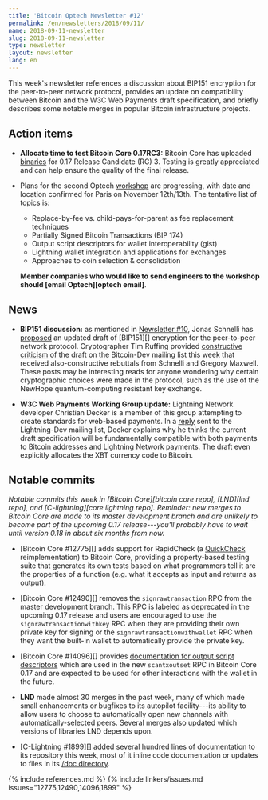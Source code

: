```yaml
---
title: 'Bitcoin Optech Newsletter #12'
permalink: /en/newsletters/2018/09/11/
name: 2018-09-11-newsletter
slug: 2018-09-11-newsletter
type: newsletter
layout: newsletter
lang: en
---
```

This week's newsletter references a discussion about BIP151 encryption
for the peer-to-peer network protocol, provides an update on
compatibility between Bitcoin and the W3C Web Payments draft
specification, and briefly describes some notable merges in popular
Bitcoin infrastructure projects.

## Action items

- **Allocate time to test Bitcoin Core 0.17RC3:** Bitcoin Core has
  uploaded [binaries][bcc 0.17] for 0.17 Release Candidate (RC) 3.
  Testing is greatly appreciated and can help ensure the quality of the
  final release.

- Plans for the second Optech [workshop][workshop] are progressing,
  with date and location confirmed for Paris on November 12th/13th. The
  tentative list of topics is:
    - Replace-by-fee vs. child-pays-for-parent as fee replacement techniques
    - Partially Signed Bitcoin Transactions (BIP 174)
    - Output script descriptors for wallet interoperability (gist)
    - Lightning wallet integration and applications for exchanges
    - Approaches to coin selection & consolidation

  **Member companies who would like to send engineers to the workshop should
  [email Optech][optech email]**.

## News

- **BIP151 discussion:** as mentioned in [Newsletter #10][news10 news],
  Jonas Schnelli has [proposed][schnelli bip151] an updated draft of
  [BIP151][] encryption for the peer-to-peer network protocol.
  Cryptographer Tim Ruffing provided [constructive criticism][ruffing
  bip151] of the draft on the Bitcoin-Dev mailing list this week that
  received also-constructive rebuttals from Schnelli and Gregory
  Maxwell.  These posts may be interesting reads for anyone wondering
  why certain cryptographic choices were made in the protocol, such as
  the use of the NewHope quantum-computing resistant key exchange.

- **W3C Web Payments Working Group update:** Lightning Network developer
  Christian Decker is a member of this group attempting to create
  standards for web-based payments.  In a [reply][decker w3c] sent to
  the Lightning-Dev mailing list, Decker explains why he thinks the
  current draft specification will be fundamentally compatible with both
  payments to Bitcoin addresses and Lightning Network payments.  The
  draft even explicitly allocates the XBT currency code to Bitcoin.

## Notable commits

*Notable commits this week in [Bitcoin Core][bitcoin core repo], [LND][lnd
repo], and [C-lightning][core lightning repo].  Reminder: new merges to
Bitcoin Core are made to its master development branch and are unlikely
to become part of the upcoming 0.17 release---you'll probably have to
wait until version 0.18 in about six months from now.*

- [Bitcoin Core #12775][] adds support for RapidCheck (a [QuickCheck][]
  reimplementation) to Bitcoin Core, providing a property-based testing suite
  that generates its own tests based on what programmers tell it are the
  properties of a function (e.g. what it accepts as input and returns
  as output).

- [Bitcoin Core #12490][] removes the `signrawtransaction` RPC from the
  master development branch.  This RPC is labeled as deprecated in the
  upcoming 0.17 release and users are encouraged to use the
  `signrawtransactionwithkey` RPC when they are providing their own
  private key for signing or the `signrawtransactionwithwallet` RPC when
  they want the built-in wallet to automatically provide the private key.

- [Bitcoin Core #14096][] provides [documentation for output script
  descriptors][] which are used in the new `scantxoutset` RPC in Bitcoin
  Core 0.17 and are expected to be used for other interactions with the
  wallet in the future.

- **LND** made almost 30 merges in the past week, many of which made
  small enhancements or bugfixes to its autopilot facility---its ability
  to allow users to choose to automatically open new channels with
  automatically-selected peers.  Several merges also updated which
  versions of libraries LND depends upon.

- [C-Lightning #1899][] added several hundred lines of documentation to its
  repository this week, most of it inline code documentation or updates
  to files in its [/doc directory][c-lightning docs].

{% include references.md %}
{% include linkers/issues.md issues="12775,12490,14096,1899" %}

[bcc 0.17]: https://bitcoincore.org/bin/bitcoin-core-0.17.0/
[workshop]: /en/workshops
[documentation for output script descriptors]: https://github.com/bitcoin/bitcoin/blob/master/doc/descriptors.md
[news10 news]: /en/newsletters/2018/08/28/#pr-opened-for-initial-bip151-support
[decker w3c]: https://gnusha.org/url/https://lists.linuxfoundation.org/pipermail/lightning-dev/2018-August/001404.html
[schnelli bip151]: https://gnusha.org/url/https://lists.linuxfoundation.org/pipermail/bitcoin-dev/2018-September/016355.html
[ruffing bip151]: https://gnusha.org/url/https://lists.linuxfoundation.org/pipermail/bitcoin-dev/2018-September/016372.html
[quickcheck]: https://en.wikipedia.org/wiki/QuickCheck
[c-lightning docs]: https://github.com/ElementsProject/lightning/tree/master/doc

